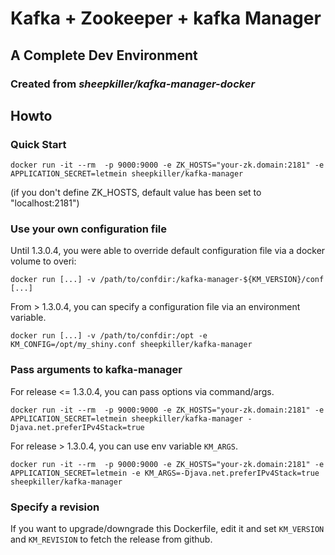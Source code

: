 # Kafka + Zookeeper + kafka Manager

## A Complete Dev Environment

### Created from _sheepkiller/kafka-manager-docker_


## Howto
### Quick Start
```
docker run -it --rm  -p 9000:9000 -e ZK_HOSTS="your-zk.domain:2181" -e APPLICATION_SECRET=letmein sheepkiller/kafka-manager
```
(if you don't define ZK_HOSTS, default value has been set to "localhost:2181")


### Use your own configuration file
Until 1.3.0.4, you were able to override default configuration file via a docker volume to overi:
```
docker run [...] -v /path/to/confdir:/kafka-manager-${KM_VERSION}/conf [...]
```
From > 1.3.0.4, you can specify a configuration file via an environment variable.
```
docker run [...] -v /path/to/confdir:/opt -e KM_CONFIG=/opt/my_shiny.conf sheepkiller/kafka-manager
```

### Pass arguments to kafka-manager
For release <= 1.3.0.4, you can pass options via command/args.
```
docker run -it --rm  -p 9000:9000 -e ZK_HOSTS="your-zk.domain:2181" -e APPLICATION_SECRET=letmein sheepkiller/kafka-manager -Djava.net.preferIPv4Stack=true
```
For release > 1.3.0.4, you can use env variable `KM_ARGS`.
```
docker run -it --rm  -p 9000:9000 -e ZK_HOSTS="your-zk.domain:2181" -e APPLICATION_SECRET=letmein -e KM_ARGS=-Djava.net.preferIPv4Stack=true sheepkiller/kafka-manager 
```

### Specify a revision
If you want to upgrade/downgrade this Dockerfile, edit it and set `KM_VERSION` and `KM_REVISION` to fetch the release from github.
